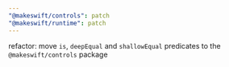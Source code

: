 ```yaml
---
"@makeswift/controls": patch
"@makeswift/runtime": patch
---
```


refactor: move `is`, `deepEqual` and `shallowEqual` predicates to the `@makeswift/controls` package
